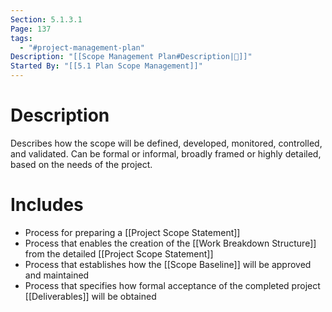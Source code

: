 ```yaml
---
Section: 5.1.3.1
Page: 137
tags:
  - "#project-management-plan"
Description: "[[Scope Management Plan#Description|📝]]"
Started By: "[[5.1 Plan Scope Management]]"
---
```

# Description
Describes how the scope will be defined, developed, monitored, controlled, and validated. Can be formal or informal, broadly framed or highly detailed, based on the needs of the project.
# Includes
- Process for preparing a [[Project Scope Statement]]
- Process that enables the creation of the [[Work Breakdown Structure]] from the detailed [[Project Scope Statement]]
- Process that establishes how the [[Scope Baseline]] will be approved and maintained
- Process that specifies how formal acceptance of the completed project [[Deliverables]] will be obtained